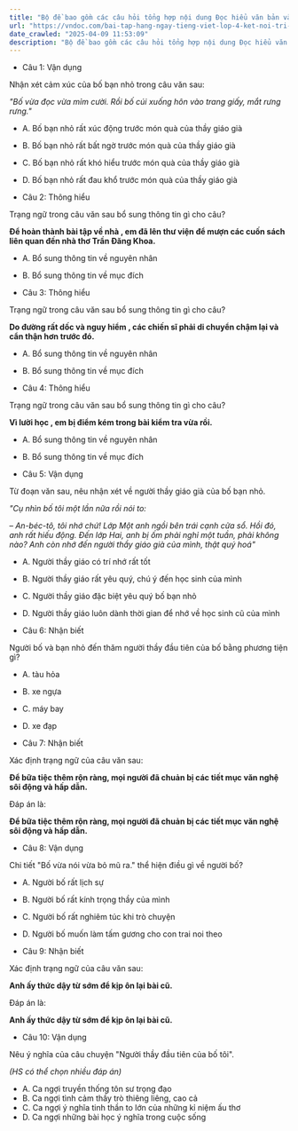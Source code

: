 ```yaml
---
title: "Bộ đề bao gồm các câu hỏi tổng hợp nội dung Đọc hiểu văn bản và Luyện từ và câu được học ở Tuần 26 trong chương trình Tiếng Việt lớp 4 Tập 2 Kết nối tri thức."
url: "https://vndoc.com/bai-tap-hang-ngay-tieng-viet-lop-4-ket-noi-tri-thuc-tuan-26-thu-3-337178"
date_crawled: "2025-04-09 11:53:09"
description: "Bộ đề bao gồm các câu hỏi tổng hợp nội dung Đọc hiểu văn bản và Luyện từ và câu được học ở Tuần 26 trong chương trình Tiếng Việt lớp 4 Tập 2 Kết nối tri thức."
---
```


* Câu 1:  Vận dụng

Nhận xét cảm xúc của bố bạn nhỏ trong câu văn sau:

_"Bố vừa đọc vừa mỉm cười. Rồi bố cúi xuống hôn vào trang giấy, mắt rưng rưng."_

  * A. Bố bạn nhỏ rất xúc động trước món quà của thầy giáo già 
  * B. Bố bạn nhỏ rất bất ngờ trước món quà của thầy giáo già 
  * C. Bố bạn nhỏ rất khó hiểu trước món quà của thầy giáo già 
  * D. Bố bạn nhỏ rất đau khổ trước món quà của thầy giáo già 



* Câu 2:  Thông hiểu

Trạng ngữ trong câu văn sau bổ sung thông tin gì cho câu?

**Để hoàn thành bài tập về nhà , em đã lên thư viện để mượn các cuốn sách liên quan đến nhà thơ Trần Đăng Khoa.**

  * A. Bổ sung thông tin về nguyên nhân 
  * B. Bổ sung thông tin về mục đích 



* Câu 3:  Thông hiểu

Trạng ngữ trong câu văn sau bổ sung thông tin gì cho câu?

**Do đường rất dốc và nguy hiểm , các chiến sĩ phải di chuyển chậm lại và cẩn thận hơn trước đó.**

  * A. Bổ sung thông tin về nguyên nhân 
  * B. Bổ sung thông tin về mục đích 



* Câu 4:  Thông hiểu

Trạng ngữ trong câu văn sau bổ sung thông tin gì cho câu?

**Vì lười học , em bị điểm kém trong bài kiểm tra vừa rồi.**

  * A. Bổ sung thông tin về nguyên nhân 
  * B. Bổ sung thông tin về mục đích 



* Câu 5:  Vận dụng

Từ đoạn văn sau, nêu nhận xét về người thầy giáo già của bố bạn nhỏ.

_"Cụ nhìn bố tôi một lần nữa rồi nói to:_

_– An-béc-tô, tôi nhớ chứ! Lớp Một anh ngồi bên trái cạnh cửa sổ. Hồi đó, anh rất hiếu động. Đến lớp Hai, anh bị ốm phải nghỉ một tuần, phải không nào? Anh còn nhớ đến người thầy giáo già của mình, thật quý hoá"_

  * A. Người thầy giáo có trí nhớ rất tốt 
  * B. Người thầy giáo rất yêu quý, chú ý đến học sinh của mình 
  * C. Người thầy giáo đặc biệt yêu quý bố bạn nhỏ 
  * D. Người thầy giáo luôn dành thời gian để nhớ về học sinh cũ của mình 



* Câu 6:  Nhận biết

Người bố và bạn nhỏ đến thăm người thầy đầu tiên của bố bằng phương tiện gì?

  * A. tàu hỏa 
  * B. xe ngựa 
  * C. máy bay 
  * D. xe đạp 



* Câu 7:  Nhận biết

Xác định trạng ngữ của câu văn sau:

**Để bữa tiệc thêm rộn ràng, mọi người đã chuản bị các tiết mục văn nghệ sôi động và hấp dẫn.**

Đáp án là:

**Để bữa tiệc thêm rộn ràng, mọi người đã chuản bị các tiết mục văn nghệ sôi động và hấp dẫn.**

* Câu 8:  Vận dụng

Chi tiết "Bố vừa nói vừa bỏ mũ ra." thể hiện điều gì về người bố?

  * A. Người bố rất lịch sự 
  * B. Người bố rất kính trọng thầy của mình 
  * C. Người bố rất nghiêm túc khi trò chuyện 
  * D. Người bố muốn làm tấm gương cho con trai noi theo 



* Câu 9:  Nhận biết

Xác định trạng ngữ của câu văn sau:

**Anh ấy thức dậy từ sớm để kịp ôn lại bài cũ.**

Đáp án là:

**Anh ấy thức dậy từ sớm để kịp ôn lại bài cũ.**

* Câu 10:  Vận dụng

Nêu ý nghĩa của câu chuyện "Người thầy đầu tiên của bố tôi".

_(HS có thể chọn nhiều đáp án)_

  * A. Ca ngợi truyền thống tôn sư trọng đạo 
  * B. Ca ngợi tình cảm thầy trò thiêng liêng, cao cả 
  * C. Ca ngợi ý nghĩa tinh thần to lớn của những kỉ niệm ấu thơ 
  * D. Ca ngợi những bài học ý nghĩa trong cuộc sống 


